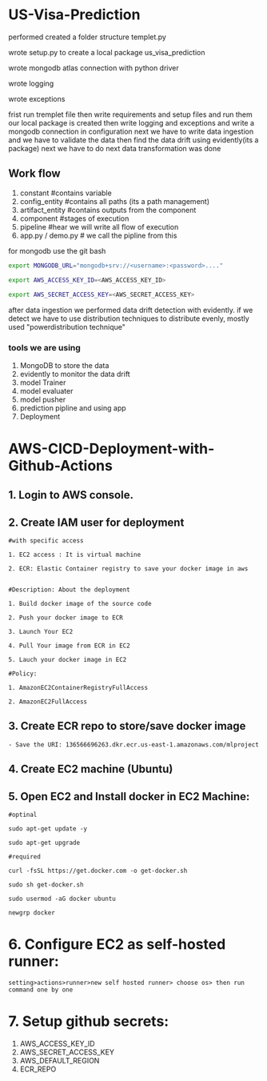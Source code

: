 # US-Visa-Prediction

performed created a folder structure templet.py

wrote setup.py to create a local package us_visa_prediction

wrote mongodb atlas connection with python driver

wrote logging 

wrote exceptions

frist run tremplet file then write requirements and setup files and run them our local package is created then write logging and exceptions and write a mongodb connection in configuration next we have to write data ingestion and we have to validate the data then find the data drift using evidently(its a package) next we have to do next data transformation was done 

## Work flow
1. constant    #contains variable
2. config_entity    #contains all paths (its a path management)
3. artifact_entity  #contains outputs from the component 
4. component        #stages of execution
5. pipeline         #hear we will write all flow of execution
6. app.py / demo.py # we call the pipline from this


for mongodb use the git bash 

```bash
export MONGODB_URL="mongodb+srv://<username>:<password>...."

export AWS_ACCESS_KEY_ID=<AWS_ACCESS_KEY_ID>
 
export AWS_SECRET_ACCESS_KEY=<AWS_SECRET_ACCESS_KEY>
```




after data ingestion we performed data drift detection with evidently.
if we detect we have to use distribution techniques to distribute evenly, mostly used "powerdistribution technique"

### tools we are using
1. MongoDB to store the data
2. evidently to monitor the data drift
3. model Trainer
4. model evaluater
5. model pusher
6. prediction pipline and using app
7. Deployment



# AWS-CICD-Deployment-with-Github-Actions

## 1. Login to AWS console.

## 2. Create IAM user for deployment

	#with specific access

	1. EC2 access : It is virtual machine

	2. ECR: Elastic Container registry to save your docker image in aws


	#Description: About the deployment

	1. Build docker image of the source code

	2. Push your docker image to ECR

	3. Launch Your EC2 

	4. Pull Your image from ECR in EC2

	5. Lauch your docker image in EC2

	#Policy:

	1. AmazonEC2ContainerRegistryFullAccess

	2. AmazonEC2FullAccess


## 3. Create ECR repo to store/save docker image
    - Save the URI: 136566696263.dkr.ecr.us-east-1.amazonaws.com/mlproject


## 4. Create EC2 machine (Ubuntu) 

## 5. Open EC2 and Install docker in EC2 Machine:


	#optinal

	sudo apt-get update -y

	sudo apt-get upgrade

	#required

	curl -fsSL https://get.docker.com -o get-docker.sh

	sudo sh get-docker.sh

	sudo usermod -aG docker ubuntu

	newgrp docker

# 6. Configure EC2 as self-hosted runner:
    setting>actions>runner>new self hosted runner> choose os> then run command one by one


# 7. Setup github secrets:
1. AWS_ACCESS_KEY_ID
2. AWS_SECRET_ACCESS_KEY
3. AWS_DEFAULT_REGION
4. ECR_REPO